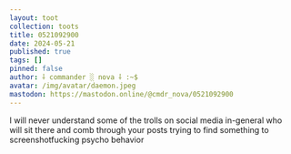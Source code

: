 ```yaml
---
layout: toot
collection: toots
title: 0521092900
date: 2024-05-21
published: true
tags: []
pinned: false
author: ⸸ commander ░ nova ⸸ :~$
avatar: /img/avatar/daemon.jpeg
mastodon: https://mastodon.online/@cmdr_nova/0521092900
---
```


I will never understand some of the trolls on social media in-general who will sit there and comb through your posts trying to find something to screenshotfucking psycho behavior
